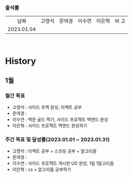 ### 출석률

<table style="text-align: center;">
<tr>
<td>날짜</td>
<td>고영석</td>
<td>문여경</td>
<td>이수연</td>
<td>이은혁</td>
<td>비 고</td>
</tr>
<tr>
<td>2023.01.04</td>
<td></td>
<td></td>
<td></td>
<td></td>
<td></td>
</tr>
</table>

</br>

# History

## 1월

### 월간 목표

- 고영석 :  사이드 프젝 완성, 리액트 공부
- 문여경 : 
- 이수연 : 백준 골드 찍기, 사이드 프로젝트 백엔드 완성
- 이은혁 : 사이드 프로젝트 백앤드 완성하기

### 주간 목표 및 달성률(2023.01.01 ~ 2023.01.31)

- 고영석 : 리액트 공부 + 스프링 공부 + 알고리즘 
- 문여경 : 
- 이수연 : 사이드 프로젝트 게시판 UD 완성, 1일 1알고리즘
- 이은혁 : cs + 알고리즘 공부하기
